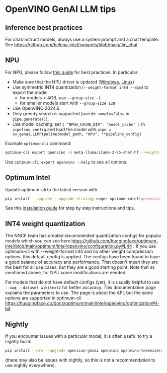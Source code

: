# OpenVINO GenAI LLM tips

## Inference best practices

For chat/instruct models, always use a system prompt and a chat template. See https://github.com/helena-intel/snippets/blob/main/llm_chat

## NPU

For NPU, please follow [this
guide](https://github.com/helena-intel/openvino/blob/patch-2/docs/articles_en/learn-openvino/llm_inference_guide/genai-guide-npu.rst)
for best practices. In particular: 
- Make sure that the NPU driver is updated ([Windows](https://www.intel.com/content/www/us/en/download/794734/intel-npu-driver-windows.html), [Linux](https://github.com/intel/linux-npu-driver/releases))
- Use symmetric INT4 quantization (`--weight-format int4 --sym`) to export the model
  - for models > 4GB, use `--group-size -1`
  - for smaller models start with `--group-size 128`
- Use OpenVINO 2024.6.
- Only greedy search is supported (use `do_sample=False` in `pipe.generate()`).
- Use model caching: set `{ "NPUW_CACHE_DIR": "model_cache" }` in `pipeline_config` and load the model with  `pipe = ov_genai.LLMPipeline(model_path, "NPU", **pipeline_config)`

Example `optimum-cli` command: 

```sh
optimum-cli export openvino -m meta-llama/Llama-2-7b-chat-hf --weight-format int4 --sym --group-size -1 --ratio 1.0 --awq --scale-estimation --dataset wikitext2 Llama-2-7b-chat-hf-ov-int4
```

Use `optimum-cli export openvino --help` to see all options.

## Optimum Intel

Update optimum-cli to the latest version with

```sh
pip install --upgrade --upgrade-strategy eager optimum-intel[openvino]
```

See this [installation
guide](https://github.com/helena-intel/optimum-intel/wiki/OpenVINO-Integration-Installation-Guide) for step by step
instructions and tips.

## INT4 weight quantization

The NNCF team has created recommended quantization configs for popular models which you can see here
https://github.com/huggingface/optimum-intel/blob/main/optimum/intel/openvino/configuration.py#L44 . If you use
optimum-cli with --weight-format int4 and no other weight compression options, this default config is applied. The
configs have been found to have a good balance of accuracy and performance. That doesn't mean they are the best for all
use cases, but they are a good starting point. Note that as mentioned above, for NPU some modifications are needed.
 
For models that do not have default configs (yet), it is usually helpful to use `--awq --dataset wikitext2` for better
accuracy. This documentation page explains the parameters to use. The page is about the API, but the same options are
supported in optimum-cli https://huggingface.co/docs/optimum/main/intel/openvino/optimization#4-bit

## Nightly

If you encounter issues with a particular model, it is often useful to try a nightly build:

```sh
pip install --pre --upgrade openvino-genai openvino openvino-tokenizers --extra-index-url https://storage.openvinotoolkit.org/simple/wheels/nightly
```

(there may also be issues with nightly, so this is not a recommendation to use nightly everywhere).

